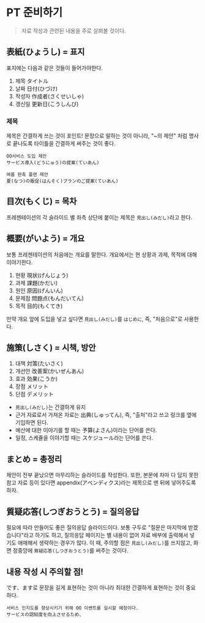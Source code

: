 # PT 준비하기

> 자료 작성과 관련된 내용을 주로 살펴볼 것이다.

## 表紙(ひょうし) = 표지
표지에는 다음과 같은 것들이 들어가야한다.

1. 제목 タイトル
2. 날짜 日付(ひづけ)
3. 작성자 作成者(さくせいしゃ)
4. 갱신일 更新日(こうしんび)

### 제목
제목은 간결하게 쓰는 것이 포인트!
문장으로 말하는 것이 아니라, "~의 제안" 처럼 명사로 끝나도록 타이틀을 간결하게 써주는 것이 좋다.
```
OO서비스 도입 제안
サービス導入(どうにゅう)の提案(ていあん)

여름 판촉 플랜 제안
夏(なつ)の販促(はんそく)プランのご提案(ていあん)
```

## 目次(もくじ) = 목차

프레젠테이션의 각 슬라이드 별 좌측 상단에 붙이는 제목은 `見出し(みだし)`라고 한다.

## 概要(がいよう) = 개요
보통 프레젠테이션의 처음에는 개요를 말한다.
개요에서는 현 상황과 과제, 목적에 대해 이야기한다.

1. 현황 現状(げんじょう)
2. 과제 課題(かだい)
3. 원인 原因(げんいん)
4. 문제점 問題点(もんだいてん)
5. 목적 目的(もくてき)

만약 개요 앞에 도입을 넣고 싶다면 `見出し(みだし)`를 `はじめに`, 즉, "처음으로"로 사용한다.
## 施策(しさく) = 시책, 방안

1. 대책 対策(たいさく)
2. 개선안 改善案(かいぜんあん)
3. 효과 効果(こうか)
4. 장점 メリット
5. 단점 デメリット

- `見出し(みだし)`는 간결하게 유지
- 근거 자료로서 가져온 자료는 出典(しゅってん), 즉, "출처"라고 쓰고 링크를 옆에 기입하면 된다.
- 예산에 대한 이야기를 할 때는 予算(よさん)이라는 단어를 쓴다.
- 일정, 스케쥴을 이야기할 때는 スケジュール라는 단어를 쓴다.
## まとめ = 총정리
제안이 전부 끝났으면 마무리하는 슬라이드를 작성한다.
또한, 본문에 차마 다 담지 못한 참고 자료 등이 있다면 appendix(アペンディクス)라는 제목으로 맨 뒤에 넣어주도록 하자.
## 質疑応答(しつぎおうとう) = 질의응답
필요에 따라 만들어도 좋은 질의응답 슬라이드이다.
보통 구두로 "질문은 마지막에 받겠습니다"라고 하기도 하고, 질의응답 페이지는 별 내용이 없어 자료 배부에 출력해서 넣기도 애매해서 생략하는 경우가 많다.
이 때, 주의할 점은 `見出し(みだし)`를 쓰지않고, 화면 정중앙에 `質疑応答(しつぎおうとう)`를 써주는 것이다.

## 내용 작성 시 주의할 점!
です、ます로 문장을 길게 표현하는 것이 아니라 최대한 간결하게 표현하는 것이 중요하다.
```
서비스 인지도를 향상시키기 위해 OO 이벤트를 실시할 예정이다.
サービスの認知度を向上させるため、
```